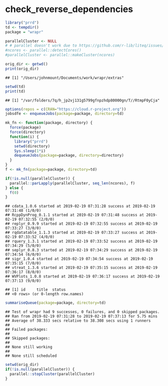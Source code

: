check\_reverse\_dependencies
================

``` r
library("prrd")
td <- tempdir()
package = "wrapr"

parallelCluster <- NULL
# # parallel doesn't work due to https://github.com/r-lib/liteq/issues/22
#ncores <- parallel::detectCores()
#parallelCluster <- parallel::makeCluster(ncores)

orig_dir <- getwd()
print(orig_dir)
```

    ## [1] "/Users/johnmount/Documents/work/wrapr/extras"

``` r
setwd(td)
print(td)
```

    ## [1] "/var/folders/7q/h_jp2vj131g5799gfnpzhdp80000gn/T//RtmpF0yCja"

``` r
options(repos = c(CRAN="https://cloud.r-project.org"))
jobsdfe <- enqueueJobs(package=package, directory=td)

mk_fn <- function(package, directory) {
  force(package)
  force(directory)
  function(i) {
    library("prrd")
    setwd(directory)
    Sys.sleep(1*i)
    dequeueJobs(package=package, directory=directory)
  }
}
f <- mk_fn(package=package, directory=td)

if(!is.null(parallelCluster)) {
  parallel::parLapply(parallelCluster, seq_len(ncores), f)
} else {
  f(0)
}
```

    ## cdata_1.0.6 started at 2019-02-19 07:31:28 success at 2019-02-19 07:31:48 (1/0/0) 
    ## RcppDynProg_0.1.1 started at 2019-02-19 07:31:48 success at 2019-02-19 07:32:55 (2/0/0) 
    ## replyr_0.9.9 started at 2019-02-19 07:32:55 success at 2019-02-19 07:33:27 (3/0/0) 
    ## rqdatatable_1.1.3 started at 2019-02-19 07:33:27 success at 2019-02-19 07:33:52 (4/0/0) 
    ## rquery_1.3.1 started at 2019-02-19 07:33:52 success at 2019-02-19 07:34:29 (5/0/0) 
    ## seplyr_0.8.3 started at 2019-02-19 07:34:29 success at 2019-02-19 07:34:54 (6/0/0) 
    ## sigr_1.0.4 started at 2019-02-19 07:34:54 success at 2019-02-19 07:35:15 (7/0/0) 
    ## vtreat_1.3.6 started at 2019-02-19 07:35:15 success at 2019-02-19 07:36:17 (8/0/0) 
    ## WVPlots_1.0.8 started at 2019-02-19 07:36:17 success at 2019-02-19 07:37:13 (9/0/0)

    ## [1] id     title  status
    ## <0 rows> (or 0-length row.names)

``` r
summariseQueue(package=package, directory=td)
```

    ## Test of wrapr had 9 successes, 0 failures, and 0 skipped packages. 
    ## Ran from 2019-02-19 07:31:28 to 2019-02-19 07:37:13 for 5.75 mins 
    ## Average of 38.333 secs relative to 38.308 secs using 1 runners
    ## 
    ## Failed packages:   
    ## 
    ## Skipped packages:   
    ## 
    ## None still working
    ## 
    ## None still scheduled

``` r
setwd(orig_dir)
if(!is.null(parallelCluster)) {
  parallel::stopCluster(parallelCluster)
}
```
